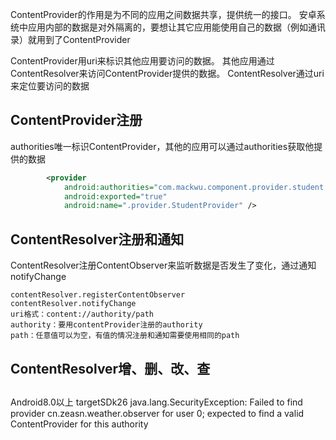 
ContentProvider的作用是为不同的应用之间数据共享，提供统一的接口。
安卓系统中应用内部的数据是对外隔离的，要想让其它应用能使用自己的数据（例如通讯录）就用到了ContentProvider

ContentProvider用uri来标识其他应用要访问的数据。
其他应用通过ContentResolver来访问ContentProvider提供的数据。
ContentResolver通过uri来定位要访问的数据




## ContentProvider注册
authorities唯一标识ContentProvider，其他的应用可以通过authorities获取他提供的数据
```xml
        <provider
            android:authorities="com.mackwu.component.provider.student.StudentProvider"
            android:exported="true"
            android:name=".provider.StudentProvider" />
```



## ContentResolver注册和通知
ContentResolver注册ContentObserver来监听数据是否发生了变化，通过通知notifyChange
```
contentResolver.registerContentObserver
contentResolver.notifyChange
uri格式：content://authority/path
authority：要用contentProvider注册的authority
path：任意值可以为空，有值的情况注册和通知需要使用相同的path
```

## ContentResolver增、删、改、查



##
Android8.0以上 targetSDk26
java.lang.SecurityException: Failed to find provider cn.zeasn.weather.observer for user 0; expected to find a valid ContentProvider for this authority

